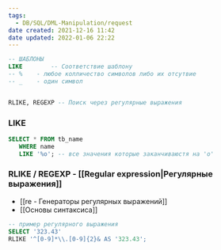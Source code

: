 ```yaml
---
tags:
  - DB/SQL/DML-Manipulation/request
date created: 2021-12-16 11:42
date updated: 2022-01-06 22:22
---
```


```sql
-- ШАБЛОНЫ
LIKE	    -- Соответствие шаблону 
-- % 	- любое колличество символов либо их отсутвие
-- _ 	- один символ


RLIKE, REGEXP -- Поиск через регулярные выражения
```

### LIKE

```sql
SELECT * FROM tb_name
   WHERE name 
   LIKE '%o'; -- все значения которые заканчиваюстя на 'o'

```

### RLIKE / REGEXP - [[Regular expression|Регулярные выражения]]

- [[re - Генераторы регулярных выражений]]
- [[Основы синтаксиса]]

```sql
-- пример регулярного выражения 
SELECT '323.43'
RLIKE '^[0-9]*\\.[0-9]{2}& AS '323.43'; 
```
